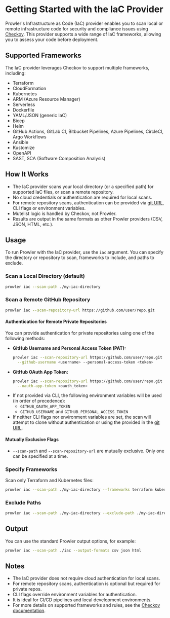 # Getting Started with the IaC Provider

Prowler's Infrastructure as Code (IaC) provider enables you to scan local or remote infrastructure code for security and compliance issues using [Checkov](https://www.checkov.io/). This provider supports a wide range of IaC frameworks, allowing you to assess your code before deployment.

## Supported Frameworks

The IaC provider leverages Checkov to support multiple frameworks, including:

- Terraform
- CloudFormation
- Kubernetes
- ARM (Azure Resource Manager)
- Serverless
- Dockerfile
- YAML/JSON (generic IaC)
- Bicep
- Helm
- GitHub Actions, GitLab CI, Bitbucket Pipelines, Azure Pipelines, CircleCI, Argo Workflows
- Ansible
- Kustomize
- OpenAPI
- SAST, SCA (Software Composition Analysis)

## How It Works

- The IaC provider scans your local directory (or a specified path) for supported IaC files, or scan a remote repository.
- No cloud credentials or authentication are required for local scans.
- For remote repository scans, authentication can be provided via [git URL](https://git-scm.com/docs/git-clone#_git_urls), CLI flags or environment variables.
- Mutelist logic is handled by Checkov, not Prowler.
- Results are output in the same formats as other Prowler providers (CSV, JSON, HTML, etc.).

## Usage

To run Prowler with the IaC provider, use the `iac` argument. You can specify the directory or repository to scan, frameworks to include, and paths to exclude.

### Scan a Local Directory (default)

```sh
prowler iac --scan-path ./my-iac-directory
```

### Scan a Remote GitHub Repository

```sh
prowler iac --scan-repository-url https://github.com/user/repo.git
```

#### Authentication for Remote Private Repositories

You can provide authentication for private repositories using one of the following methods:

- **GitHub Username and Personal Access Token (PAT):**
  ```sh
  prowler iac --scan-repository-url https://github.com/user/repo.git \
    --github-username <username> --personal-access-token <token>
  ```
- **GitHub OAuth App Token:**
  ```sh
  prowler iac --scan-repository-url https://github.com/user/repo.git \
    --oauth-app-token <oauth_token>
  ```
- If not provided via CLI, the following environment variables will be used (in order of precedence):
    - `GITHUB_OAUTH_APP_TOKEN`
    - `GITHUB_USERNAME` and `GITHUB_PERSONAL_ACCESS_TOKEN`
- If neither CLI flags nor environment variables are set, the scan will attempt to clone without authentication or using the provided in the  [git URL](https://git-scm.com/docs/git-clone#_git_urls).

#### Mutually Exclusive Flags
- `--scan-path` and `--scan-repository-url` are mutually exclusive. Only one can be specified at a time.

### Specify Frameworks

Scan only Terraform and Kubernetes files:

```sh
prowler iac --scan-path ./my-iac-directory --frameworks terraform kubernetes
```

### Exclude Paths

```sh
prowler iac --scan-path ./my-iac-directory --exclude-path ./my-iac-directory/test,./my-iac-directory/examples
```

## Output

You can use the standard Prowler output options, for example:

```sh
prowler iac --scan-path ./iac --output-formats csv json html
```

## Notes

- The IaC provider does not require cloud authentication for local scans.
- For remote repository scans, authentication is optional but required for private repos.
- CLI flags override environment variables for authentication.
- It is ideal for CI/CD pipelines and local development environments.
- For more details on supported frameworks and rules, see the [Checkov documentation](https://www.checkov.io/1.Welcome/Quick%20Start.html).
